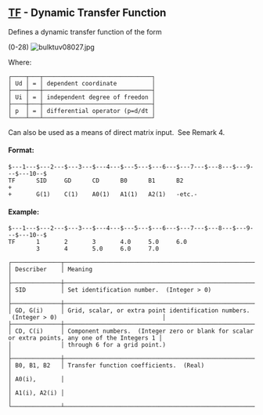 ## [TF](https://nexus.hexagon.com/documentationcenter/bundle/MSC_Nastran_2022.4/page/Nastran_Combined_Book/qrg/bulktuv/TOC.TF.xhtml) - Dynamic Transfer Function

Defines a dynamic transfer function of the form

(0-28) ![bulktuv08027.jpg](https://help-be.hexagonmi.com/bundle/MSC_Nastran_2022.4/page/Nastran_Combined_Book/qrg/bulktuv/../../../assets/bulktuv08027.jpg?_LANG=enus)

Where:

```text
┌────┬───┬───────────────────────────────┐
│ Ud │ = │ dependent coordinate          │
├────┼───┼───────────────────────────────┤
│ Ui │ = │ independent degree of freedon │
├────┼───┼───────────────────────────────┤
│ p  │ = │ differential operator (p=d/dt │
└────┴───┴───────────────────────────────┘
```

Can also be used as a means of direct matrix input.  See Remark  4.

#### Format:

```nastran
$---1---$---2---$---3---$---4---$---5---$---6---$---7---$---8---$---9---$---10--$
TF      SID     GD      CD      B0      B1      B2                      +       
+       G(1)    C(1)    A0(1)   A1(1)   A2(1)   -etc.-                          
```

#### Example:

```nastran
$---1---$---2---$---3---$---4---$---5---$---6---$---7---$---8---$---9---$---10--$
TF      1       2       3       4.0     5.0     6.0                             
        3       4       5.0     6.0     7.0                                     
```

```text
┌──────────────┬──────────────────────────────────────────────────────────────────────────────────────────────────┐
│ Describer    │ Meaning                                                                                          │
├──────────────┼──────────────────────────────────────────────────────────────────────────────────────────────────┤
│ SID          │ Set identification number.  (Integer > 0)                                                        │
├──────────────┼──────────────────────────────────────────────────────────────────────────────────────────────────┤
│ GD, G(i)     │ Grid, scalar, or extra point identification numbers.  (Integer > 0)                              │
├──────────────┼──────────────────────────────────────────────────────────────────────────────────────────────────┤
│ CD, C(i)     │ Component numbers.  (Integer zero or blank for scalar or extra points, any one of the Integers 1 │
│              │ through 6 for a grid point.)                                                                     │
├──────────────┼──────────────────────────────────────────────────────────────────────────────────────────────────┤
│ B0, B1, B2   │ Transfer function coefficients.  (Real)                                                          │
│ A0(i),       │                                                                                                  │
│ A1(i), A2(i) │                                                                                                  │
└──────────────┴──────────────────────────────────────────────────────────────────────────────────────────────────┘
```
